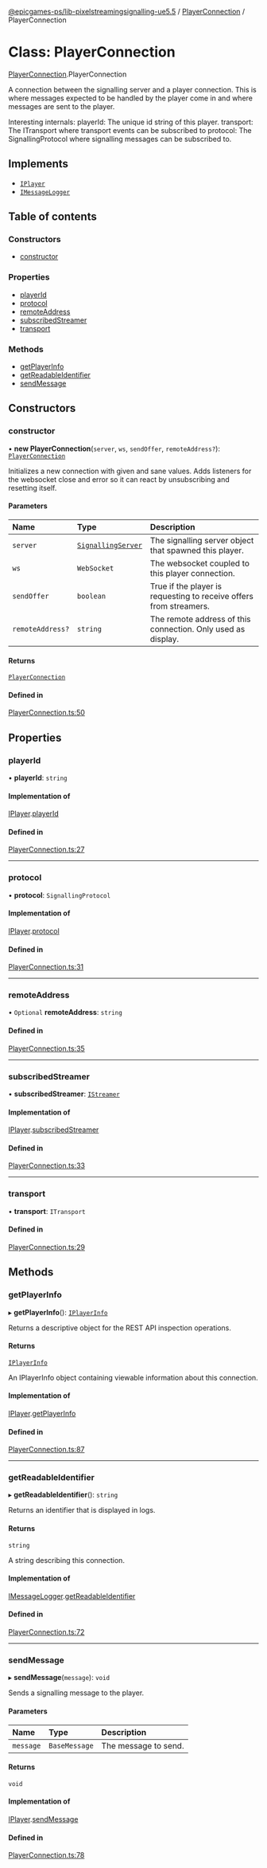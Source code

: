 [@epicgames-ps/lib-pixelstreamingsignalling-ue5.5](../README.md) / [PlayerConnection](../modules/PlayerConnection.md) / PlayerConnection

# Class: PlayerConnection

[PlayerConnection](../modules/PlayerConnection.md).PlayerConnection

A connection between the signalling server and a player connection.
This is where messages expected to be handled by the player come in
and where messages are sent to the player.

Interesting internals:
playerId: The unique id string of this player.
transport: The ITransport where transport events can be subscribed to
protocol: The SignallingProtocol where signalling messages can be
subscribed to.

## Implements

- [`IPlayer`](../interfaces/PlayerRegistry.IPlayer.md)
- [`IMessageLogger`](../interfaces/LoggingUtils.IMessageLogger.md)

## Table of contents

### Constructors

- [constructor](PlayerConnection.PlayerConnection.md#constructor)

### Properties

- [playerId](PlayerConnection.PlayerConnection.md#playerid)
- [protocol](PlayerConnection.PlayerConnection.md#protocol)
- [remoteAddress](PlayerConnection.PlayerConnection.md#remoteaddress)
- [subscribedStreamer](PlayerConnection.PlayerConnection.md#subscribedstreamer)
- [transport](PlayerConnection.PlayerConnection.md#transport)

### Methods

- [getPlayerInfo](PlayerConnection.PlayerConnection.md#getplayerinfo)
- [getReadableIdentifier](PlayerConnection.PlayerConnection.md#getreadableidentifier)
- [sendMessage](PlayerConnection.PlayerConnection.md#sendmessage)

## Constructors

### constructor

• **new PlayerConnection**(`server`, `ws`, `sendOffer`, `remoteAddress?`): [`PlayerConnection`](PlayerConnection.PlayerConnection.md)

Initializes a new connection with given and sane values. Adds listeners for the
websocket close and error so it can react by unsubscribing and resetting itself.

#### Parameters

| Name | Type | Description |
| :------ | :------ | :------ |
| `server` | [`SignallingServer`](SignallingServer.SignallingServer.md) | The signalling server object that spawned this player. |
| `ws` | `WebSocket` | The websocket coupled to this player connection. |
| `sendOffer` | `boolean` | True if the player is requesting to receive offers from streamers. |
| `remoteAddress?` | `string` | The remote address of this connection. Only used as display. |

#### Returns

[`PlayerConnection`](PlayerConnection.PlayerConnection.md)

#### Defined in

[PlayerConnection.ts:50](https://github.com/mcottontensor/PixelStreamingInfrastructure/blob/8a78930/Signalling/src/PlayerConnection.ts#L50)

## Properties

### playerId

• **playerId**: `string`

#### Implementation of

[IPlayer](../interfaces/PlayerRegistry.IPlayer.md).[playerId](../interfaces/PlayerRegistry.IPlayer.md#playerid)

#### Defined in

[PlayerConnection.ts:27](https://github.com/mcottontensor/PixelStreamingInfrastructure/blob/8a78930/Signalling/src/PlayerConnection.ts#L27)

___

### protocol

• **protocol**: `SignallingProtocol`

#### Implementation of

[IPlayer](../interfaces/PlayerRegistry.IPlayer.md).[protocol](../interfaces/PlayerRegistry.IPlayer.md#protocol)

#### Defined in

[PlayerConnection.ts:31](https://github.com/mcottontensor/PixelStreamingInfrastructure/blob/8a78930/Signalling/src/PlayerConnection.ts#L31)

___

### remoteAddress

• `Optional` **remoteAddress**: `string`

#### Defined in

[PlayerConnection.ts:35](https://github.com/mcottontensor/PixelStreamingInfrastructure/blob/8a78930/Signalling/src/PlayerConnection.ts#L35)

___

### subscribedStreamer

• **subscribedStreamer**: [`IStreamer`](../interfaces/StreamerRegistry.IStreamer.md)

#### Implementation of

[IPlayer](../interfaces/PlayerRegistry.IPlayer.md).[subscribedStreamer](../interfaces/PlayerRegistry.IPlayer.md#subscribedstreamer)

#### Defined in

[PlayerConnection.ts:33](https://github.com/mcottontensor/PixelStreamingInfrastructure/blob/8a78930/Signalling/src/PlayerConnection.ts#L33)

___

### transport

• **transport**: `ITransport`

#### Defined in

[PlayerConnection.ts:29](https://github.com/mcottontensor/PixelStreamingInfrastructure/blob/8a78930/Signalling/src/PlayerConnection.ts#L29)

## Methods

### getPlayerInfo

▸ **getPlayerInfo**(): [`IPlayerInfo`](../interfaces/PlayerRegistry.IPlayerInfo.md)

Returns a descriptive object for the REST API inspection operations.

#### Returns

[`IPlayerInfo`](../interfaces/PlayerRegistry.IPlayerInfo.md)

An IPlayerInfo object containing viewable information about this connection.

#### Implementation of

[IPlayer](../interfaces/PlayerRegistry.IPlayer.md).[getPlayerInfo](../interfaces/PlayerRegistry.IPlayer.md#getplayerinfo)

#### Defined in

[PlayerConnection.ts:87](https://github.com/mcottontensor/PixelStreamingInfrastructure/blob/8a78930/Signalling/src/PlayerConnection.ts#L87)

___

### getReadableIdentifier

▸ **getReadableIdentifier**(): `string`

Returns an identifier that is displayed in logs.

#### Returns

`string`

A string describing this connection.

#### Implementation of

[IMessageLogger](../interfaces/LoggingUtils.IMessageLogger.md).[getReadableIdentifier](../interfaces/LoggingUtils.IMessageLogger.md#getreadableidentifier)

#### Defined in

[PlayerConnection.ts:72](https://github.com/mcottontensor/PixelStreamingInfrastructure/blob/8a78930/Signalling/src/PlayerConnection.ts#L72)

___

### sendMessage

▸ **sendMessage**(`message`): `void`

Sends a signalling message to the player.

#### Parameters

| Name | Type | Description |
| :------ | :------ | :------ |
| `message` | `BaseMessage` | The message to send. |

#### Returns

`void`

#### Implementation of

[IPlayer](../interfaces/PlayerRegistry.IPlayer.md).[sendMessage](../interfaces/PlayerRegistry.IPlayer.md#sendmessage)

#### Defined in

[PlayerConnection.ts:78](https://github.com/mcottontensor/PixelStreamingInfrastructure/blob/8a78930/Signalling/src/PlayerConnection.ts#L78)

